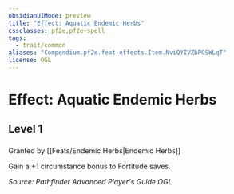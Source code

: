 ```yaml
---
obsidianUIMode: preview
title: "Effect: Aquatic Endemic Herbs"
cssclasses: pf2e,pf2e-spell
tags:
  - trait/common
aliases: "Compendium.pf2e.feat-effects.Item.NviQYIVZbPCSWLqT"
license: OGL
---
```

# Effect: Aquatic Endemic Herbs
## Level 1
### 






Granted by [[Feats/Endemic Herbs|Endemic Herbs]]

Gain a +1 circumstance bonus to Fortitude saves.

*Source: Pathfinder Advanced Player's Guide*
*OGL*